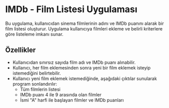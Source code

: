 # IMDb - Film Listesi Uygulaması

Bu uygulama, kullanıcıdan sinema filmlerinin adını ve IMDb puanını alarak bir film listesi oluşturur. Uygulama kullanıcıya filmleri ekleme ve belirli kriterlere göre listeleme imkanı sunar.

## Özellikler

- Kullanıcıdan sınırsız sayıda film adı ve IMDb puanı alınabilir.
- Kullanıcı, her film eklemesinden sonra yeni bir film eklemek isteyip istemediğini belirtebilir.
- Kullanıcı yeni film eklemek istemediğinde, aşağıdaki çıktılar sunularak program sonlandırılır:
  - Tüm filmlerin listesi
  - IMDb puanı 4 ile 9 arasında olan filmler
  - İsmi "A" harfi ile başlayan filmler ve IMDb puanları
